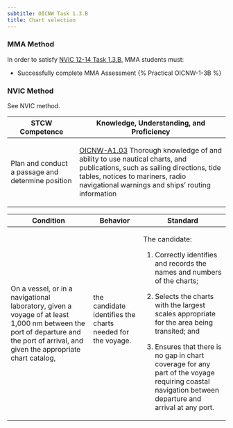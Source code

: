 ```yaml
---
subtitle: OICNW Task 1.3.B 
title: Chart selection
---
```



### MMA Method

In order to satisfy  [NVIC 12-14  Task  1.3.B](/stcw23/assets/images/nvic-12-14.pdf), MMA students must:

* Successfully complete MMA Assessment {% Practical OICNW-1-3B %}


### NVIC Method

<a onclick="togglevisibility('nvic_methods')" >See NVIC method.</a>

<div id='nvic_methods' class='hide'>

<table>
<thead>
<tr>
<th class='forty'> STCW Competence </th>
<th class='sixty'> Knowledge, Understanding, and Proficiency </th>
</tr>
</thead>




<tbody>
<tr><td markdown='1'>

Plan and conduct a passage and determine position

</td><td markdown='1'>

[OICNW-A1.03](../../tables/21.html#OICNW-A1.03) Thorough knowledge of and ability to use nautical charts, and publications, such as sailing directions, tide tables, notices to mariners, radio navigational warnings and ships’ routing information

</td></tr>


</tbody>
</table>


<table>
<thead>
<tr><th class='twenty'>  Condition </th><th class='twenty'> Behavior </th><th  class='sixty'>Standard </th></tr>
</thead>
<tbody >



<tr><td markdown='1'>

On a vessel, or in a navigational laboratory, given a voyage of at least 1,000 nm between the port of departure and the port of arrival, and given the appropriate chart catalog,

</td><td markdown='1'>

the candidate identifies the charts needed for the voyage.

<br>

<div class="tooltip">
<span class="tooltiptext">
</span>
</div>


</td><td markdown='1'>

The candidate:

1. Correctly identifies and records the names and numbers of the charts;

2. Selects the charts with the largest scales appropriate for the area being transited; and

3. Ensures that there is no gap in chart coverage for any part of the voyage requiring coastal navigation between departure and arrival at any port.

</td></tr>
</tbody>
</table>
</div>
